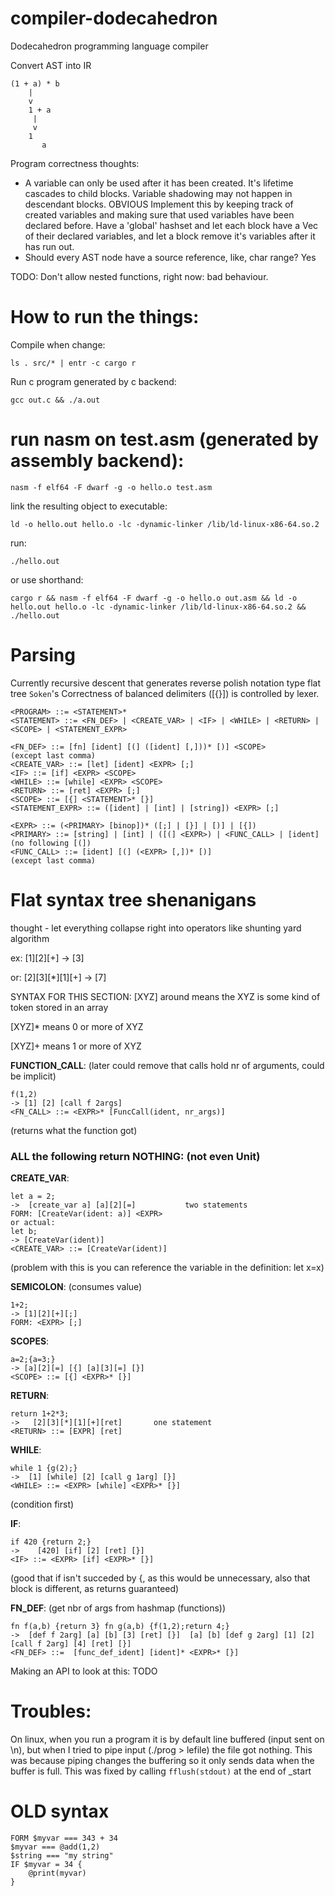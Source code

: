 # compiler-dodecahedron
Dodecahedron programming language compiler

Convert AST into IR
```
(1 + a) * b
    |
    v
    1 + a
     |
     v
    1
       a
```

Program correctness thoughts:
 - A variable can only be used after it has been created. It's lifetime cascades to child blocks. Variable shadowing may not happen in descendant blocks. OBVIOUS
   Implement this by keeping track of created variables and making sure that used variables have been declared before. Have a 'global' hashset and
   let each block have a Vec of their declared variables, and let a block remove it's variables after it has run out.
- Should every AST node have a source reference, like, char range? Yes

TODO: Don't allow nested functions, right now: bad behaviour.

# How to run the things:
Compile when change:

    ls . src/* | entr -c cargo r

Run c program generated by c backend:

    gcc out.c && ./a.out


# run nasm on test.asm (generated by assembly backend):

    nasm -f elf64 -F dwarf -g -o hello.o test.asm

link the resulting object to executable:

    ld -o hello.out hello.o -lc -dynamic-linker /lib/ld-linux-x86-64.so.2

run:

    ./hello.out

or use shorthand:

    cargo r && nasm -f elf64 -F dwarf -g -o hello.o out.asm && ld -o hello.out hello.o -lc -dynamic-linker /lib/ld-linux-x86-64.so.2 && ./hello.out

# Parsing
Currently recursive descent that generates reverse polish notation type flat tree `Soken`'s
Correctness of balanced delimiters ([{}]) is controlled by lexer.

```
<PROGRAM> ::= <STATEMENT>*
<STATEMENT> ::= <FN_DEF> | <CREATE_VAR> | <IF> | <WHILE> | <RETURN> | <SCOPE> | <STATEMENT_EXPR>

<FN_DEF> ::= [fn] [ident] [(] ([ident] [,]))* [)] <SCOPE>
(except last comma)
<CREATE_VAR> ::= [let] [ident] <EXPR> [;]
<IF> ::= [if] <EXPR> <SCOPE>
<WHILE> ::= [while] <EXPR> <SCOPE>
<RETURN> ::= [ret] <EXPR> [;]
<SCOPE> ::= [{] <STATEMENT>* [}]
<STATEMENT_EXPR> ::= ([ident] | [int] | [string]) <EXPR> [;]

<EXPR> ::= (<PRIMARY> [binop])* ([;] | [}] | [)] | [{])
<PRIMARY> ::= [string] | [int] | ([(] <EXPR>) | <FUNC_CALL> | [ident] (no following [(])
<FUNC_CALL> ::= [ident] [(] (<EXPR> [,])* [)]
(except last comma)
```

# Flat syntax tree shenanigans
thought - let everything collapse right into operators like shunting yard algorithm

ex: [1][2][+] -> [3]

or: [2][3][*][1][+] -> [7]

SYNTAX FOR THIS SECTION: [XYZ] around means the XYZ is some kind of token stored in an array

[XYZ]* means 0 or more of XYZ

[XYZ]+ means 1 or more of XYZ

**FUNCTION_CALL**: (later could remove that calls hold nr of arguments, could be implicit)
```
f(1,2)
-> [1] [2] [call f 2args]
<FN_CALL> ::= <EXPR>* [FuncCall(ident, nr_args)]
```
(returns what the function got)

### ALL the following return NOTHING: (not even Unit)

**CREATE_VAR**:
```
let a = 2;
->  [create_var a] [a][2][=]           two statements
FORM: [CreateVar(ident: a)] <EXPR>
or actual:
let b;
-> [CreateVar(ident)]
<CREATE_VAR> ::= [CreateVar(ident)]
```
(problem with this is you can reference the variable in the definition: let x=x)


**SEMICOLON**:  (consumes value)
```
1+2;
-> [1][2][+][;]
FORM: <EXPR> [;]
```

**SCOPES**:
```
a=2;{a=3;}
-> [a][2][=] [{] [a][3][=] [}]
<SCOPE> ::= [{] <EXPR>* [}]
```

**RETURN**:
```
return 1+2*3;
->   [2][3][*][1][+][ret]       one statement
<RETURN> ::= [EXPR] [ret]
```

**WHILE**:
```
while 1 {g(2);}
->  [1] [while] [2] [call g 1arg] [}]
<WHILE> ::= <EXPR> [while] <EXPR>* [}]
```
(condition first)

**IF**:
```
if 420 {return 2;}
->    [420] [if] [2] [ret] [}]
<IF> ::= <EXPR> [if] <EXPR>* [}]
```
(good that if isn't succeded by {, as this would be unnecessary, also that block is different, as returns guaranteed)


**FN_DEF**: (get nbr of args from hashmap (functions))
```
fn f(a,b) {return 3} fn g(a,b) {f(1,2);return 4;}
->  [def f 2arg] [a] [b] [3] [ret] [}]  [a] [b] [def g 2arg] [1] [2] [call f 2arg] [4] [ret] [}]
<FN_DEF> ::=  [func_def_ident] [ident]* <EXPR>* [}]
```

Making an API to look at this: TODO

# Troubles:
On linux, when you run a program it is by default line buffered (input sent on \n),
but when I tried to pipe input (./prog > lefile) the file got nothing.
This was because piping changes the buffering so it only sends data when the buffer is full.
This was fixed by calling `fflush(stdout)` at the end of _start

# OLD syntax
```
FORM $myvar === 343 + 34
$myvar === @add(1,2)
$string === "my string"
IF $myvar = 34 {
    @print(myvar)
}
```
